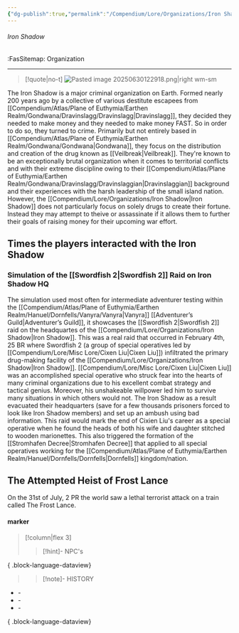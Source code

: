 ```yaml
---
{"dg-publish":true,"permalink":"/Compendium/Lore/Organizations/Iron Shadow/","tags":["villain","Sinner-Affiliation","domain:Drugs","#dravinslaggian"]}
---
```



###### Iron Shadow
<span class="sub2">:FasSitemap: Organization</span>
___

> [!quote|no-t]
>![Pasted image 20250630122918.png|right wm-sm](/img/user/Assets/Pasted%20image%2020250630122918.png)

The Iron Shadow is a major criminal organization on Earth. Formed nearly 200 years ago by a collective of various destitute escapees from [[Compendium/Atlas/Plane of Euthymia/Earthen Realm/Gondwana/Dravinslagg/Dravinslagg\|Dravinslagg]], they decided they needed to make money and they needed to make money FAST. So in order to do so, they turned to crime. Primarily but not entirely based in [[Compendium/Atlas/Plane of Euthymia/Earthen Realm/Gondwana/Gondwana\|Gondwana]], they focus on the distribution and creation of the drug known as [[Veilbreak\|Veilbreak]]. They're known to be an exceptionally brutal organization when it comes to territorial conflicts and with their extreme discipline owing to their [[Compendium/Atlas/Plane of Euthymia/Earthen Realm/Gondwana/Dravinslagg/Dravinslaggian\|Dravinslaggian]] background and their experiences with the harsh leadership of the small island nation. However, the [[Compendium/Lore/Organizations/Iron Shadow\|Iron Shadow]] does not particularly focus on solely drugs to create their fortune. Instead they may attempt to theive or assassinate if it allows them to further their goals of raising money for their upcoming war effort. 

## Times the players interacted with the Iron Shadow
### Simulation of the [[Swordfish 2\|Swordfish 2]] Raid on Iron Shadow HQ
The simulation used most often for intermediate adventurer testing within the [[Compendium/Atlas/Plane of Euthymia/Earthen Realm/Hanuel/Dornfells/Vanyra/Vanyra\|Vanyra]] [[Adventurer’s Guild\|Adventurer’s Guild]], it showcases the [[Swordfish 2\|Swordfish 2]] raid on the headquartes of the [[Compendium/Lore/Organizations/Iron Shadow\|Iron Shadow]]. This was a real raid that occurred in February 4th, 25 BR where Swordfish 2 (a group of special operatives led by [[Compendium/Lore/Misc Lore/Cixen Liu\|Cixen Liu]]) infiltrated the primary drug-making facility of the [[Compendium/Lore/Organizations/Iron Shadow\|Iron Shadow]]. [[Compendium/Lore/Misc Lore/Cixen Liu\|Cixen Liu]] was an accomplished special operative who struck fear into the hearts of many criminal organizations due to his excellent combat strategy and tactical genius. Moreover, his unshakeable willpower led him to survive many situations in which others would not. The Iron Shadow as a result evacuated their headquarters (save for a few thousands prisoners forced to look like Iron Shadow members) and set up an ambush using bad information.  This raid would mark the end of Cixien Liu's career as a special operative when he found the heads of both his wife and daughter stitched to wooden marionettes. This also triggered the formation of the [[Stromhafen Decree\|Stromhafen Decree]] that applied to all special operatives working for the [[Compendium/Atlas/Plane of Euthymia/Earthen Realm/Hanuel/Dornfells/Dornfells\|Dornfells]] kingdom/nation. 

## The Attempted Heist of Frost Lance 
On the 31st of July, 2 PR the world saw a lethal terrorist attack on a train called The Frost Lance. 



#### marker
> [!column|flex 3]
>>[!hint]- NPC's

{ .block-language-dataview}
>>[!note]- HISTORY
- \-
- \-
- \-

{ .block-language-dataview}